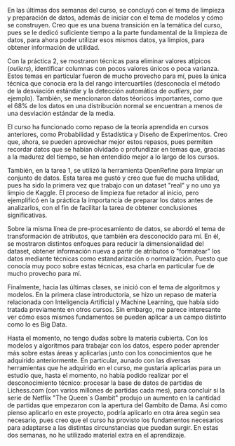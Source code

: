 En las últimas dos semanas del curso, se concluyó con el tema de limpieza y preparación de datos, además de iniciar con el tema de modelos y cómo se construyen. Creo que es una buena transición en la temática del curso, pues se le dedicó suficiente tiempo a la parte fundamental de la limpieza de datos, para ahora poder utilizar esos mismos datos, ya limpios, para obtener información de utilidad.

Con la práctica 2, se mostraron técnicas para eliminar valores atípicos (*ouliers*), identificar columnas con pocos valores únicos o poca varianza. Estos temas en particular fueron de mucho provecho para mí, pues la única técnica que conocía era la del rango intercuartiles (desconocía el método de la desviación estándar y la detección automática de *outliers*, por ejemplo). También, se mencionaron datos téoricos importantes, como que el 68% de los datos en una distribución normal se encuentran a menos de una desviación estándar de la media. 

El curso ha funcionado como repaso de la teoría aprendida en cursos anteriores, como Probabilidad y Estadística y Diseño de Experimentos. Creo que, ahora, se pueden aprovechar mejor estos repasos, pues permiten recordar datos que se habían olvidado o profundizar en temas que, gracias a la madurez del tiempo, se han entendido mejor a lo largo de los cursos.

También, en la tarea 1, se utilizó la herramienta OpenRefine para limpiar un conjunto de datos. Esta tarea me gustó y creo que fue de mucha utilidad, pues ha sido la primera vez que trabajo con un dataset "real" y no uno ya limpio de Kaggle. El proceso de limpieza fue retador al inicio, pero ejemplificó en la práctica la importancia de preparar los datos antes de analizarlos, con el fin de facilitar la tarea de obtener conclusiones significativas.

Sobre la misma línea de pre-procesamiento de datos, se abordó el tema de transformación de atributos, que también era desconocido para mí. En él, se mostraron distintos enfoques para reducir la dimensionalidad del dataset, obtener información nueva a partir de atributos o "formatear" los datos mediante técnicas como estandarización o normalización. Puesto que conocía muy poco sobre estas técnicas, esa charla en particular fue de mucho provecho para mí.

Finalmente, hacia las últimas clases, se inició con el tema de algoritmos y modelos. En la primera clase introductoria, se hizo un repaso de materia relacionada con Inteligencia Artificial y Machine Learning, que había sido tratada previamente en otros cursos. Sin embargo, me parece interesante ver cómo esos mismos fundamentos se pueden aplicar a un campo distinto como lo es Big Data.

Hasta el momento, no tengo dudas sobre la materia cubierta. Con los modelos y algoritmos para trabajar con los datos, espero poder aprender más sobre estas áreas y aplicarlas junto con los conocimientos que he adquirido anteriormente. En particular, aunado con las diversas herramientas que he adquirido en el curso, me gustaría aplicarlas para un estudio que, hasta el momento, no había podido realizar por el desconocimiento técnico: procesar la base de datos de partidas de Lichess.com (con varios millones de partidas cada mes), para concluir si la serie de Netflix "The Queen´s Gambit" produjo un aumento en la cantidad de partidas que empezaron con la apertura del Gambito de Dama. Así como pienso aplicarlo en este proyecto, podría aplicarlo en otra área según sea necesario, pues creo que el curso ha provisto los fundamentos necesarios para adaptarse a las distintas circunstancias que puedan surgir. En estas dos semanas, no he utilizado material extra en el aprendizaje.